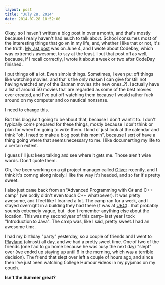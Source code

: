 ```yaml
---
layout: post
title: "July 28, 2014"
date: 2014-07-28 18:52:00
---
```


Okay, so I haven't written a blog post in over a month,
and that's mostly because I really haven't had much to talk about.
School consumes most of the interesting things that go on in my life, and,
whether I like that or not, it's the truth.
[My last post](http://blog.imjosh.me/june-4-2014) was on June 4, and I
wrote about CodeDay, which was extremely awesome, to say at the least.
I put that post off as well, because, if I recall correctly, I wrote it about
a week or two after CodeDay finished.

I put things off a lot. Even simple things.
Sometimes, I even put off things like watching movies,
and that's the only reason I can give for still not having
watched any of the Batman movies (the new ones..?). I actually have a
list of around 50 movies that are regarded as some of the best movies ever
created, and I've put off watching them because I would rather fuck around on
my computer and do nautical nonsense.

I need to change this.

But this blog isn't going to be about that, because I don't want it to.
I don't typically come prepared for these things, mostly because I don't
think or plan for when I'm going to write them. I kind of just look at the
calendar and think "oh, I need to make a blog post this month", because I sort
of have a thing going where that seems necessary to me. I like documenting my
life to a certain extent.

I guess I'll just keep talking and see where it gets me.
Those aren't wise words. Don't quote them.

Oh, I've been working on a git project manager
called [Oliver](https://github.com/trommel/oliver) recently, and
I think it's coming along nicely. I like the way it's headed, and so
far it's pretty sweet.

I also just came back from an "Advanced Programming with C# and C++ camp"
(we oddly didn't even touch C++ whatsoever). It was pretty awesome, and I feel
like I learned a lot. The camp ran for a week, and I stayed overnight in a
building they had there (it was at
[UBC](https://www.google.ca/maps/place/The+University+of+British+Columbia/@49.260605,-123.245994,17z/data=!3m1!4b1!4m2!3m1!1s0x548672cc2fd41e03:0xc79dd4e7732aa2f3)).
That probably sounds extremely vague, but I don't remember anything else
about the location. This was my second year of this camp- last year I took
"Introduction to Java". The camp was, like I said, pretty sweet. I had
an awesome time.

I had my birthday "party" yesterday, so a couple of friends and
I went to [Playland](https://www.google.ca/maps/place/Playland/@49.283883,-123.037117,17z/data=!3m1!4b1!4m6!1m3!3m2!1s0x548670de9cb3589b:0x2188f41801d8bea!2sPlayland!3m1!1s0x548670de9cb3589b:0x2188f41801d8bea)
(almost) all day, and we had a pretty sweet time. One of two of the friends
(one had to go home because he was busy the next day) "slept" over
(we ended up staying up until 6 in the morning, which was a terrible decision).
The friend that slept over left a couple of hours ago, and since then I've just
been watching College Humour videos in my pyjamas on my couch.

**Isn't the Summer great?**
